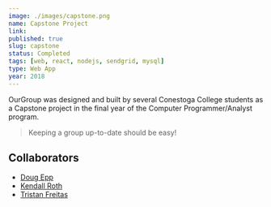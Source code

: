 ```yaml
---
image: ./images/capstone.png
name: Capstone Project
link:
published: true
slug: capstone
status: Completed
tags: [web, react, nodejs, sendgrid, mysql]
type: Web App
year: 2018
---
```


OurGroup was designed and built by several Conestoga College students as a Capstone project in the final year of the Computer Programmer/Analyst program.

> Keeping a group up-to-date should be easy!

## Collaborators

- [Doug Epp](https://github.com/DougEpp)
- [Kendall Roth](https://github.com/kendallroth)
- [Tristan Freitas](https://github.com/freitastristan)
